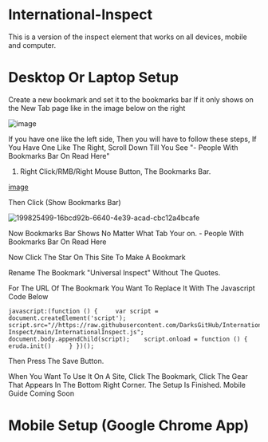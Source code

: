 # International-Inspect

This is a version of the inspect element
that works on all devices, mobile and computer.

# Desktop Or Laptop Setup

Create a new bookmark and set it to the bookmarks bar
If it only shows on the New Tab page like in the image below on the right

![image](https://user-images.githubusercontent.com/108237499/199824930-49d13d1e-f439-4c9c-bad4-edd6c1ce81bd.png)

If you have one like the left side,
Then you will have to follow these steps, If You Have One Like The Right, Scroll Down Till You See "- People With Bookmarks Bar On Read Here"
1. Right Click/RMB/Right Mouse Button, The Bookmarks Bar.

[image](https://user-images.githubusercontent.com/108237499/199825499-16bcd92b-6640-4e39-acad-cbc12a4bcafe.png)

Then Click (Show Bookmarks Bar)

![199825499-16bcd92b-6640-4e39-acad-cbc12a4bcafe](https://user-images.githubusercontent.com/108237499/199825831-2a0a2169-a470-4209-9f87-550dbd763004.png)

Now Bookmarks Bar Shows No Matter What Tab Your on. - People With Bookmarks Bar On Read Here

Now Click The Star On This Site To Make A Bookmark

Rename The Bookmark "Universal Inspect" Without The Quotes.

For The URL Of The Bookmark You Want To Replace It With The Javascript Code Below

```
javascript:(function () {     var script =  document.createElement('script');    script.src="//https://raw.githubusercontent.com/DarksGitHub/International-Inspect/main/InternationalInspect.js";     document.body.appendChild(script);    script.onload = function () {         eruda.init()     } })();
```

Then Press The Save Button.

When You Want To Use It On A Site, Click The Bookmark, Click The Gear That Appears In The Bottom Right Corner. The Setup Is Finished. Mobile Guide Coming Soon

# Mobile Setup (Google Chrome App)
